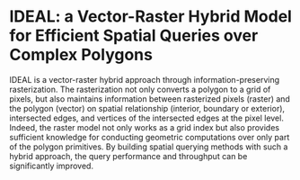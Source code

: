 # IDEAL: a Vector-Raster Hybrid Model for Efficient Spatial Queries over Complex Polygons
IDEAL is a vector-raster hybrid approach through information-preserving rasterization. The rasterization not only converts a polygon to a grid of pixels, but also maintains information between rasterized pixels (raster) and the polygon (vector) on spatial relationship (interior, boundary or exterior), intersected edges, and vertices of the intersected edges at the pixel level. Indeed, the raster model not only works as a grid index but also provides sufficient knowledge for conducting geometric computations over only part of the polygon primitives. By building spatial querying methods with such a hybrid approach, the query performance and throughput can be significantly improved.
